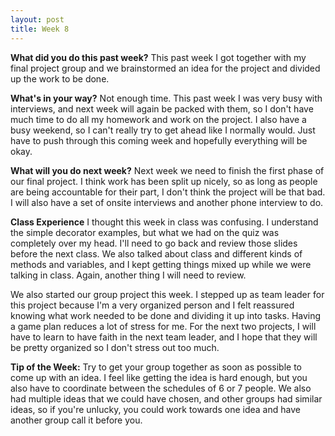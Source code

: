 ```yaml
---
layout: post
title: Week 8
---
```


**What did you do this past week?**  This past week I got together with my final project group and we brainstormed an idea for the project and divided up the work to be done.

**What's in your way?**  Not enough time. This past week I was very busy with interviews, and next week will again be packed with them, so I don't have much time to do all my homework and work on the project. I also have a busy weekend, so I can't really try to get ahead like I normally would. Just have to push through this coming week and hopefully everything will be okay.

**What will you do next week?**  Next week we need to finish the first phase of our final project. I think work has been split up nicely, so as long as people are being accountable for their part, I don't think the project will be that bad. I will also have a set of onsite interviews and another phone interview to do.

**Class Experience**  I thought this week in class was confusing. I understand the simple decorator examples, but what we had on the quiz was completely over my head. I'll need to go back and review those slides before the next class. We also talked about class and different kinds of methods and variables, and I kept getting things mixed up while we were talking in class. Again, another thing I will need to review.

We also started our group project this week. I stepped up as team leader for this project because I'm a very organized person and I felt reassured knowing what work needed to be done and dividing it up into tasks. Having a game plan reduces a lot of stress for me. For the next two projects, I will have to learn to have faith in the next team leader, and I hope that they will be pretty organized so I don't stress out too much.

**Tip of the Week:**  Try to get your group together as soon as possible to come up with an idea. I feel like getting the idea is hard enough, but you also have to coordinate between the schedules of 6 or 7 people. We also had multiple ideas that we could have chosen, and other groups had similar ideas, so if you're unlucky, you could work towards one idea and have another group call it before you.